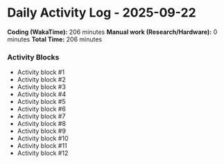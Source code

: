 # Daily Activity Log - 2025-09-22

**Coding (WakaTime):** 206 minutes
**Manual work (Research/Hardware):** 0 minutes
**Total Time:** 206 minutes

### Activity Blocks
- Activity block #1
- Activity block #2
- Activity block #3
- Activity block #4
- Activity block #5
- Activity block #6
- Activity block #7
- Activity block #8
- Activity block #9
- Activity block #10
- Activity block #11
- Activity block #12
